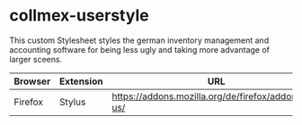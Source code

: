 # collmex-userstyle

This custom Stylesheet styles the german inventory management and accounting software for being less ugly and taking more advantage of larger sceens.

| Browser | Extension | URL |
| --- | --- | --- |
| Firefox | Stylus | https://addons.mozilla.org/de/firefox/addon/styl-us/
